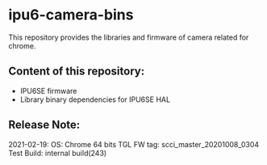 # ipu6-camera-bins

This repository provides the libraries and firmware of camera related for chrome.

## Content of this repository:
* IPU6SE firmware
* Library binary dependencies for IPU6SE HAL

## Release Note:
2021-02-19:
OS:           Chrome 64 bits
TGL FW tag:   scci_master_20201008_0304
Test Build:   internal build(243)
